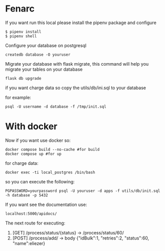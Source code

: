 # Fenarc

If you want run this local please install the pipenv package and configure

```
$ pipenv install 
$ pipenv shell
```

Configure your database on postgresql

```
createdb database -O youruser
```

Migrate your database with flask migrate, this command will help you migrate your tables on your database

```
flask db upgrade
```

if you want charge data so copy the utils/db/ini.sql to your database

for example:

```
psql -U username -d database -f /tmp/init.sql
```

# With docker 

Now if you want use docker so:

```
docker compose build --no-cache #for build
docker compose up #for up
```

for charge data:

```
docker exec -ti local_postgres /bin/bash
```

so you can execute the following:

```
PGPASSWORD=yourpassword psql -U youruser -d apps -f utils/db/init.sql -h database -p 5432
```


If you want see the documentation use: 

```
localhost:5000/apidocs/
```

The next route for executing:

1. [GET] /process/status/{status} -> /process/status/60/
2. [POST] /process/add/ -> body {"idBulk":1, "retries":2, "status":60, "name":eliezer}
